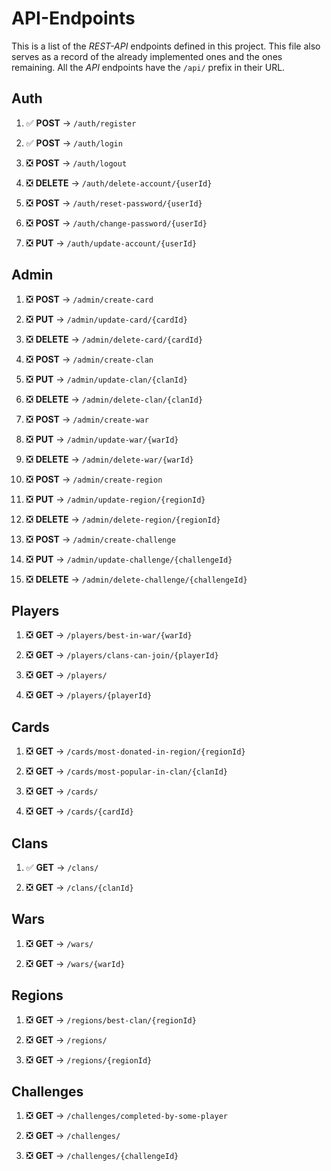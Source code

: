 # API-Endpoints

This is a list of the *REST-API* endpoints defined in this project. This file also serves as a record of the already implemented ones and the ones remaining. All the *API* endpoints have the `/api/` prefix in their URL.

## Auth

1. ✅ **POST** ->  `/auth/register`

2. ✅ **POST** ->  `/auth/login`

3. ❎ **POST** ->  `/auth/logout`

4. ❎ **DELETE** ->  `/auth/delete-account/{userId}`

5. ❎ **POST** ->  `/auth/reset-password/{userId}`

6. ❎ **POST** ->  `/auth/change-password/{userId}`

7. ❎ **PUT** ->  `/auth/update-account/{userId}`

## Admin

1. ❎ **POST** -> `/admin/create-card`

2. ❎ **PUT** -> `/admin/update-card/{cardId}`

3. ❎ **DELETE** -> `/admin/delete-card/{cardId}`

4. ❎ **POST** -> `/admin/create-clan`

5. ❎ **PUT** -> `/admin/update-clan/{clanId}`

6. ❎ **DELETE** -> `/admin/delete-clan/{clanId}`

7. ❎ **POST** -> `/admin/create-war`

8. ❎ **PUT** -> `/admin/update-war/{warId}`

9. ❎ **DELETE** -> `/admin/delete-war/{warId}`

10. ❎ **POST** -> `/admin/create-region`

11. ❎ **PUT** -> `/admin/update-region/{regionId}`

12. ❎ **DELETE** -> `/admin/delete-region/{regionId}`

13. ❎ **POST** -> `/admin/create-challenge`

14. ❎ **PUT** -> `/admin/update-challenge/{challengeId}`

15. ❎ **DELETE** -> `/admin/delete-challenge/{challengeId}`

## Players

1. ❎ **GET** ->  `/players/best-in-war/{warId}`

2. ❎ **GET** ->  `/players/clans-can-join/{playerId}`

3. ❎ **GET** ->  `/players/`

4. ❎ **GET** ->  `/players/{playerId}`

## Cards

1. ❎ **GET** ->  `/cards/most-donated-in-region/{regionId}`

2. ❎ **GET** ->  `/cards/most-popular-in-clan/{clanId}`

3. ❎ **GET** ->  `/cards/`

4. ❎ **GET** ->  `/cards/{cardId}`

## Clans

1. ✅ **GET** ->  `/clans/`

2. ❎ **GET** ->  `/clans/{clanId}`

## Wars

1. ❎ **GET** ->  `/wars/`

2. ❎ **GET** ->  `/wars/{warId}`

## Regions

1. ❎ **GET** ->  `/regions/best-clan/{regionId}`

2. ❎ **GET** ->  `/regions/`

3. ❎ **GET** ->  `/regions/{regionId}`

## Challenges

1. ❎ **GET** ->  `/challenges/completed-by-some-player`

2. ❎ **GET** ->  `/challenges/`

3. ❎ **GET** ->  `/challenges/{challengeId}`
